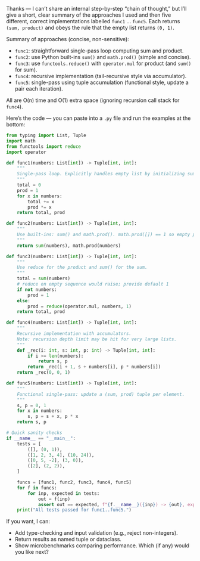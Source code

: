 Thanks — I can’t share an internal step-by-step “chain of thought,” but I’ll give a short, clear summary of the approaches I used and then five different, correct implementations labelled `func1` … `func5`. Each returns `(sum, product)` and obeys the rule that the empty list returns `(0, 1)`.

Summary of approaches (concise, non-sensitive):

* `func1`: straightforward single-pass loop computing sum and product.
* `func2`: use Python built-ins `sum()` and `math.prod()` (simple and concise).
* `func3`: use `functools.reduce()` with `operator.mul` for product (and `sum()` for sum).
* `func4`: recursive implementation (tail-recursive style via accumulator).
* `func5`: single-pass using tuple accumulation (functional style, update a pair each iteration).

All are O(n) time and O(1) extra space (ignoring recursion call stack for `func4`).

Here’s the code — you can paste into a `.py` file and run the examples at the bottom:

```python
from typing import List, Tuple
import math
from functools import reduce
import operator

def func1(numbers: List[int]) -> Tuple[int, int]:
    """
    Single-pass loop. Explicitly handles empty list by initializing sum=0, prod=1.
    """
    total = 0
    prod = 1
    for x in numbers:
        total += x
        prod *= x
    return total, prod

def func2(numbers: List[int]) -> Tuple[int, int]:
    """
    Use built-ins: sum() and math.prod(). math.prod([]) == 1 so empty product OK.
    """
    return sum(numbers), math.prod(numbers)

def func3(numbers: List[int]) -> Tuple[int, int]:
    """
    Use reduce for the product and sum() for the sum.
    """
    total = sum(numbers)
    # reduce on empty sequence would raise; provide default 1
    if not numbers:
        prod = 1
    else:
        prod = reduce(operator.mul, numbers, 1)
    return total, prod

def func4(numbers: List[int]) -> Tuple[int, int]:
    """
    Recursive implementation with accumulators.
    Note: recursion depth limit may be hit for very large lists.
    """
    def _rec(i: int, s: int, p: int) -> Tuple[int, int]:
        if i >= len(numbers):
            return s, p
        return _rec(i + 1, s + numbers[i], p * numbers[i])
    return _rec(0, 0, 1)

def func5(numbers: List[int]) -> Tuple[int, int]:
    """
    Functional single-pass: update a (sum, prod) tuple per element.
    """
    s, p = 0, 1
    for x in numbers:
        s, p = s + x, p * x
    return s, p

# Quick sanity checks
if __name__ == "__main__":
    tests = [
        ([], (0, 1)),
        ([1, 2, 3, 4], (10, 24)),
        ([0, 5, -2], (3, 0)),
        ([2], (2, 2)),
    ]

    funcs = [func1, func2, func3, func4, func5]
    for f in funcs:
        for inp, expected in tests:
            out = f(inp)
            assert out == expected, f"{f.__name__}({inp}) -> {out}, expected {expected}"
    print("All tests passed for func1..func5.")
```

If you want, I can:

* Add type-checking and input validation (e.g., reject non-integers).
* Return results as named tuple or dataclass.
* Show microbenchmarks comparing performance. Which (if any) would you like next?
